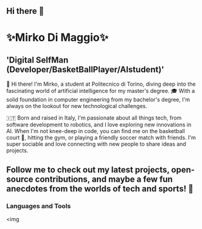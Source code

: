 ## Hi there 👋
# ✨Mirko Di Maggio✨
## 'Digital SelfMan (Developer/BasketBallPlayer/AIstudent)'
👋 Hi there! I'm Mirko, a student at Politecnico di Torino, diving deep into the fascinating world of artificial intelligence for my master's degree. 🎓 With a solid foundation in computer engineering from my bachelor's degree, I'm always on the lookout for new technological challenges.

🇮🇹 Born and raised in Italy, I'm passionate about all things tech, from software development to robotics, and I love exploring new innovations in AI. When I'm not knee-deep in code, you can find me on the basketball court 🏀, hitting the gym, or playing a friendly soccer match with friends. I'm super sociable and love connecting with new people to share ideas and projects.

Follow me to check out my latest projects, open-source contributions, and maybe a few fun anecdotes from the worlds of tech and sports! 🚀
---
### Languages and Tools
<img 
<!--
**MirkoDiMa/MirkoDiMa** is a ✨ _special_ ✨ repository because its `README.md` (this file) appears on your GitHub profile.

Here are some ideas to get you started:

- 🔭 I’m currently working on ...
- 🌱 I’m currently learning ...
- 👯 I’m looking to collaborate on ...
- 🤔 I’m looking for help with ...
- 💬 Ask me about ...
- 📫 How to reach me: ...
- 😄 Pronouns: ...
- ⚡ Fun fact: ...
-->
